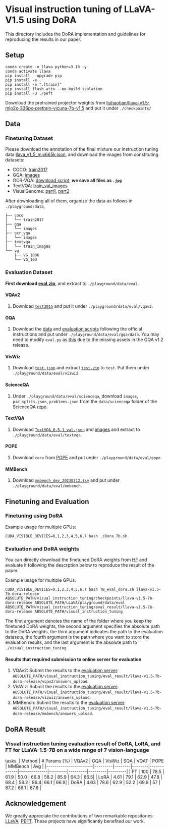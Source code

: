 # Visual instruction tuning of LLaVA-V1.5 using DoRA

This directory includes the DoRA implementation and guidelines for reproducing the results in our paper.

## Setup
```Shell
conda create -n llava python=3.10 -y
conda activate llava
pip install --upgrade pip
pip install -e .
pip install -e ".[train]"
pip install flash-attn --no-build-isolation
pip install -U ./peft
```

Download the pretrained projector weights from [liuhaotian/llava-v1.5-mlp2x-336px-pretrain-vicuna-7b-v1.5](https://huggingface.co/liuhaotian/llava-v1.5-mlp2x-336px-pretrain-vicuna-7b-v1.5/tree/main) and put it under `./checkpoints/`

## Data
### Finetuning Dataset
Please download the annotation of the final mixture our instruction tuning data [llava_v1_5_mix665k.json](https://huggingface.co/datasets/liuhaotian/LLaVA-Instruct-150K/blob/main/llava_v1_5_mix665k.json), and download the images from constituting datasets:

- COCO: [train2017](http://images.cocodataset.org/zips/train2017.zip)
- GQA: [images](https://downloads.cs.stanford.edu/nlp/data/gqa/images.zip)
- OCR-VQA: [download script](https://drive.google.com/drive/folders/1_GYPY5UkUy7HIcR0zq3ZCFgeZN7BAfm_?usp=sharing), **we save all files as `.jpg`**
- TextVQA: [train_val_images](https://dl.fbaipublicfiles.com/textvqa/images/train_val_images.zip)
- VisualGenome: [part1](https://cs.stanford.edu/people/rak248/VG_100K_2/images.zip), [part2](https://cs.stanford.edu/people/rak248/VG_100K_2/images2.zip)

After downloading all of them, organize the data as follows in `./playground/data`,

```
├── coco
│   └── train2017
├── gqa
│   └── images
├── ocr_vqa
│   └── images
├── textvqa
│   └── train_images
└── vg
    ├── VG_100K
    └── VG_100
``` 

### Evaluation Dataset
**First download [eval.zip](https://drive.google.com/file/d/1atZSBBrAX54yYpxtVVW33zFvcnaHeFPy/view?usp=sharing)**, and extract to `./playground/data/eval`. 

#### VQAv2

1. Download [`test2015`](http://images.cocodataset.org/zips/test2015.zip) and put it under `./playground/data/eval/vqav2`.

#### GQA

1. Download the [data](https://cs.stanford.edu/people/dorarad/gqa/download.html) and [evaluation scripts](https://cs.stanford.edu/people/dorarad/gqa/evaluate.html) following the official instructions and put under `./playground/data/eval/gqa/data`. You may need to modify `eval.py` as [this](https://gist.github.com/haotian-liu/db6eddc2a984b4cbcc8a7f26fd523187) due to the missing assets in the GQA v1.2 release.

#### VisWiz

1. Download [`test.json`](https://vizwiz.cs.colorado.edu/VizWiz_final/vqa_data/Annotations.zip) and extract [`test.zip`](https://vizwiz.cs.colorado.edu/VizWiz_final/images/test.zip) to `test`. Put them under `./playground/data/eval/vizwiz`.

#### ScienceQA

1. Under `./playground/data/eval/scienceqa`, download `images`, `pid_splits.json`, `problems.json` from the `data/scienceqa` folder of the ScienceQA [repo](https://github.com/lupantech/ScienceQA).

#### TextVQA

1. Download [`TextVQA_0.5.1_val.json`](https://dl.fbaipublicfiles.com/textvqa/data/TextVQA_0.5.1_val.json) and [images](https://dl.fbaipublicfiles.com/textvqa/images/train_val_images.zip) and extract to `./playground/data/eval/textvqa`.

#### POPE

1. Download `coco` from [POPE](https://github.com/AoiDragon/POPE/tree/e3e39262c85a6a83f26cf5094022a782cb0df58d/output/coco) and put under `./playground/data/eval/pope`.

#### MMBench

1. Download [`mmbench_dev_20230712.tsv`](https://download.openmmlab.com/mmclassification/datasets/mmbench/mmbench_dev_20230712.tsv) and put under `./playground/data/eval/mmbench`.

## Finetuning and Evaluation
### Finetuning using DoRA
Example usage for multiple GPUs:
```
CUDA_VISIBLE_DEVICES=0,1,2,3,4,5,6,7 bash ./Dora_7b.sh
```
### Evaluation and DoRA weights

You can directly download the finetuned DoRA weights from [HF](https://huggingface.co/sliuau/DoRA-weights/tree/main/llava-v1.5-7b-dora-release) and evaluate it following the descrption below to reproduce the result of the paper.

Example usage for multiple GPUs:
```
CUDA_VISIBLE_DEVICES=0,1,2,3,4,5,6,7 bash 7B_eval_dora.sh llava-v1.5-7b-dora-release ABSOLUTE_PATH/visual_instruction_tuning/checkpoints/llava-v1.5-7b-dora-release ABSOLUTE_PATH/LLaVA/playground/data/eval ABSOLUTE_PATH/visual_instruction_tuning/eval_result/llava-v1.5-7b-dora-release ABSOLUTE_PATH/visual_instruction_tuning
```
The first argument denotes the name of the folder where you keep the finetuned DoRA weights, the second argument specifies the absolute path to the DoRA weights, the third argument indicates the path to the evaluation datasets, the fourth argument is the path where you want to store the evaluation results, and the last argument is the absolute path to `./visual_instruction_tuning`.

#### Results that required submission to online server for evaluation
1. VQAv2: Submit the results to the [evaluation server](https://eval.ai/web/challenges/challenge-page/830/my-submission): `ABSOLUTE_PATH/visual_instruction_tuning/eval_result/llava-v1.5-7b-dora-release/vqav2/answers_upload`.
2. VisWiz: Submit the results to the [evaluation server](https://eval.ai/web/challenges/challenge-page/1911/my-submission): `ABSOLUTE_PATH/visual_instruction_tuning/eval_result/llava-v1.5-7b-dora-release/vizwiz/answers_upload`.
3. MMBench: Submit the results to the [evaluation server](https://opencompass.org.cn/leaderboard-multimodal): `ABSOLUTE_PATH/visual_instruction_tuning/eval_result/llava-v1.5-7b-dora-release/mmbench/answers_upload`.

## DoRA Result
### Visual instruction tuning evaluation result of DoRA, LoRA, and FT for LLaVA-1.5-7B on a wide range of 7 vision-language
tasks.
| Method                |  # Params (%) | VQAv2 | GQA | VisWiz | SQA | VQAT | POPE | MMBench | Avg  |
|-----------------------|---------|--------|--------|-------------|--------------|---------|---------|---------|---------|
| FT | 100 | 78.5 | 61.9 | 50.0 | 66.8 | 58.2 | 85.9 | 64.3 | 66.5|
| LoRA | 4.61 | 79.1 | 62.9 | 47.8 | 68.4 | 58.2 | 86.4| 66.1 | 66.9|
| DoRA | 4.63 | 78.6 | 62.9 | 52.2 | 69.9 | 57 | 87.2 | 66.1 | 67.6 |

## Acknowledgement
We greatly appreciate the contributions of two remarkable repositories: [LLaVA](https://github.com/haotian-liu/LLaVA), [PEFT](https://github.com/huggingface/peft). These projects have significantly benefited our work.
